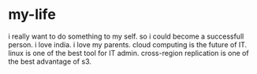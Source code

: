 # my-life
i really want to do something to my self. so i could become a successfull person.
i love india. i love my parents.
cloud computing is the future of IT.
linux is one of the best tool for IT admin.
cross-region replication is one of the best advantage of s3.

